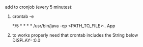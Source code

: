 add to cronjob (every 5 minutes):

1. crontab -e

    */5 * * * * /usr/bin/java -cp <PATH_TO_FILE>:. App

2. to works properly need that crontab includes the String below
    DISPLAY=:0.0
